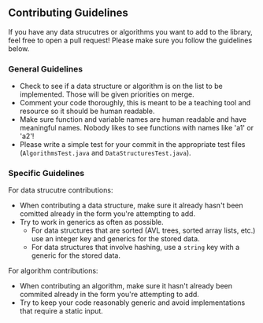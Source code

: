## Contributing Guidelines
If you have any data strucutres or algorithms you want to add to the library, feel free to open a pull request! Please make sure you follow the guidelines below.

### General Guidelines
* Check to see if a data structure or algorithm is on the list to be implemented. Those will be given priorities on merge.
* Comment your code thoroughly, this is meant to be a teaching tool and resource so it should be human readable.
* Make sure function and variable names are human readable and have meaningful names. Nobody likes to see functions with names like 'a1' or 'a2'!
* Please write a simple test for your commit in the appropriate test files (`AlgorithmsTest.java` and `DataStructuresTest.java`).

### Specific Guidelines
For data strucutre contributions:
* When contributing a data structure, make sure it already hasn't been comitted already in the form you're attempting to add. 
* Try to work in generics as often as possible.
  * For data structures that are sorted (AVL trees, sorted array lists, etc.) use an integer key and generics for the stored data.
  * For data structures that involve hashing, use a `string` key with a generic for the stored data.
  
For algorithm contributions:
* When contributing an algorithm, make sure it hasn't already been commited already in the form you're attempting to add.
* Try to keep your code reasonably generic and avoid implementations that require a static input. 
